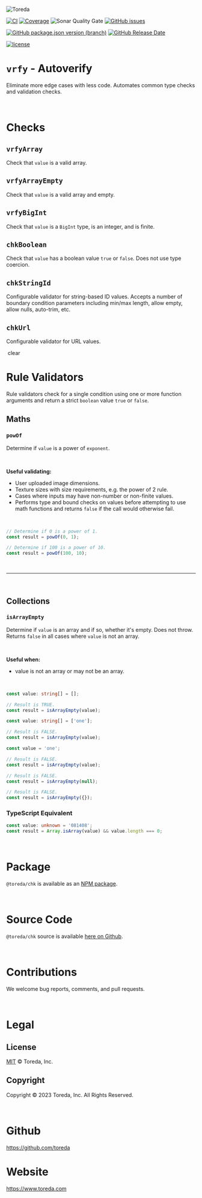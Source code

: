 ![Toreda](https://content.toreda.com/logo/toreda-logo.png)

[![CI](https://img.shields.io/github/actions/workflow/status/toreda/vrfy/main.yml?branch=master&style=for-the-badge)](https://github.com/toreda/chk/actions) [![Coverage](https://img.shields.io/sonar/coverage/toreda_cache?server=https%3A%2F%2Fsonarcloud.io&style=for-the-badge)](https://sonarcloud.io/dashboard?id=toreda_cache) ![Sonar Quality Gate](https://img.shields.io/sonar/quality_gate/toreda_cache?server=https%3A%2F%2Fsonarcloud.io&style=for-the-badge) [![GitHub issues](https://img.shields.io/github/issues/toreda/chk?style=for-the-badge)](https://github.com/toreda/chk/issues)


[![GitHub package.json version (branch)](https://img.shields.io/github/package-json/v/toreda/chk/master?style=for-the-badge)](https://github.com/toreda/vrfy/releases/latest)
[![GitHub Release Date](https://img.shields.io/github/release-date/toreda/chk?style=for-the-badge)](https://github.com/toreda/chk/releases/latest)

[![license](https://img.shields.io/github/license/toreda/chk?style=for-the-badge)](https://github.com/toreda/chk/blob/master/LICENSE)

# `vrfy` - Autoverify
Eliminate more edge cases with less code. Automates common type checks and validation checks.

&nbsp;

# Checks
## `vrfyArray`
Check that `value` is a valid array.
## `vrfyArrayEmpty`
Check that `value` is a valid array and empty.
## `vrfyBigInt`
Check that `value` is a `BigInt` type, is an integer, and is finite.
## `chkBoolean`
Check that `value` has a boolean value `true` or `false`. Does not use type coercion.
## `chkStringId`
Configurable validator for string-based ID values. Accepts a number of boundary condition parameters including min/max length, allow empty, allow nulls, auto-trim, etc.
## `chkUrl`
Configurable validator for URL values.

&nbsp;clear


# Rule Validators
Rule validators check for a single condition using one or more function arguments and return a strict `boolean` value `true` or `false`.



## Maths
### `powOf`
Determine if `value` is a power of `exponent`.

&nbsp;

**Useful validating:**
  * User uploaded image dimensions.
  * Texture sizes with size requirements, e.g. the power of 2 rule.
  * Cases where inputs may have non-number or non-finite values.
* Performs type and bound checks on values before attempting to use math functions and returns `false` if the call would otherwise fail.

&nbsp;
```typescript
// Determine if 0 is a power of 1.
const result = powOf(0, 1);
```
```typescript
// Determine if 100 is a power of 10.
const result = powOf(100, 10);
```

&nbsp;

---

&nbsp;
## Collections
### `isArrayEmpty`
Determine if `value` is an array and if so, whether it's empty. Does not throw. Returns `false` in all cases where `value` is not an array.

&nbsp;

**Useful when:**
* value is not an array or may not be an array.


&nbsp;
```typescript
const value: string[] = [];

// Result is TRUE.
const result = isArrayEmpty(value);
```

```typescript
const value: string[] = ['one'];

// Result is FALSE.
const result = isArrayEmpty(value);
```

```typescript
const value = 'one';

// Result is FALSE.
const result = isArrayEmpty(value);
```

```typescript
// Result is FALSE.
const result = isArrayEmpty(null);
```

```typescript
// Result is FALSE.
const result = isArrayEmpty({});
```

### TypeScript Equivalent
```typescript
const value: unknown = '081408';
const result = Array.isArray(value) && value.length === 0;
```

&nbsp;

# Package
`@toreda/chk` is available as an [NPM package](https://www.npmjs.com/package/@toreda/chk).

&nbsp;

# Source Code
`@toreda/chk` source is available [here on Github](https://www.npmjs.com/package/@toreda/chk).


&nbsp;
# Contributions
We welcome bug reports, comments, and pull requests.

&nbsp;
# Legal

## License
[MIT](LICENSE) &copy; Toreda, Inc.

## Copyright
Copyright &copy; 2023 Toreda, Inc. All Rights Reserved.

&nbsp;

# Github
https://github.com/toreda

# Website
https://www.toreda.com

